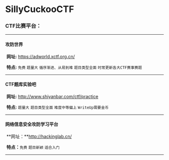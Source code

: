 # SillyCuckooCTF
### CTF比赛平台：

------

#### 攻防世界 

​	**网址:** 	https://adworld.xctf.org.cn/

​	**特点:**	`免费`	`题量大`	`循序渐进、从易到难`  `题目类型全面`  `时常更新各大CTF赛事赛题`

------

#### CTF题库实验吧

​	**网址:**	http://www.shiyanbar.com/ctf/practice

​	**特点:**	`题量大`	`题目类型全面`	`难度中等偏上`	`WriteUp需要金币`

------

#### 网络信息安全攻防学习平台

​	**网址：**http://hackinglab.cn/

​	**特点：**`免费`	`题目新颖`  `适合入门`

------

